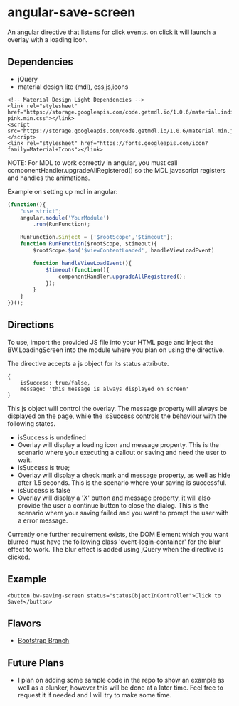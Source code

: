 # angular-save-screen
An angular directive that listens for click events. on click it will launch a overlay with a loading icon.

## Dependencies
* jQuery
* material design lite (mdl), css,js,icons

```
<!-- Material Design Light Dependencies -->
<link rel="stylesheet" href="https://storage.googleapis.com/code.getmdl.io/1.0.6/material.indigo-pink.min.css"></link>
<script src="https://storage.googleapis.com/code.getmdl.io/1.0.6/material.min.js"></script>
<link rel="stylesheet" href="https://fonts.googleapis.com/icon?family=Material+Icons"></link>
```
NOTE: For MDL to work correctly in angular, you must call componentHandler.upgradeAllRegistered() so the MDL javascript registers and handles the animations. 

Example on setting up mdl in angular:

```javascript
(function(){
	"use strict";
	angular.module('YourModule')
		.run(RunFunction);

	RunFunction.$inject = ['$rootScope','$timeout'];
	function RunFunction($rootScope, $timeout){
		$rootScope.$on('$viewContentLoaded', handleViewLoadEvent)

		function handleViewLoadEvent(){
			$timeout(function(){
				componentHandler.upgradeAllRegistered();
			});
		}
	}
})();
```


## Directions

To use, import the provided JS file into your HTML page and Inject the BW.LoadingScreen into the module where you plan on using the directive.

The directive accepts a js object for its status attribute.
``` 
{
	isSuccess: true/false,
    message: 'this message is always displayed on screen'
}
```

This js object will control the overlay. The message property will always be displayed on the page, while the isSuccess controls the behaviour with the following states.


* isSuccess is undefined
 * Overlay will display a loading icon and message property. This is the scenario where your executing a callout or saving and need the user to wait.
* isSuccess is true;
 * Overlay will display a check mark and message property, as well as hide after 1.5 seconds. This is the scenario where your saving is successful.
* isSuccess is false
 * Overlay will display a 'X' button and message property, it will also provide the user a continue button to close the dialog. This is the scenario where your saving failed and you want to prompt the user with a error message.



Currently one further requirement exists, the DOM Element which you want blurred must have the following class 'event-login-container' for the blur effect to work. The blur effect is added using jQuery when the directive is clicked.

## Example

    <button bw-saving-screen status="statusObjectInController">Click to Save!</button>

## Flavors
* [Bootstrap Branch](https://github.com/dennismohan/angular-save-screen/)


## Future Plans

* I plan on adding some sample code in the repo to show an example as well as a plunker, however this will be done at a later time. Feel free to request it if needed and I will try to make some time.